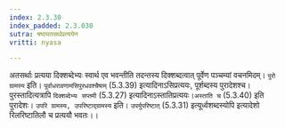 ```yaml
---
index: 2.3.30
index_padded: 2.3.030
sutra: षष्ठ्यतसर्थप्रत्ययेन
vritti: nyasa

---
```

अतसर्थाः प्रत्यया दिक्शब्देभ्यः स्वार्थ एव भवन्तीति तदन्तस्य दिक्शब्दत्वात् पूर्वेण पञ्चम्यां वचनमिदम्। `पुरो ग्रामस्य` इति। `पूर्वाधरावणामसिपुरधवश्चैषाम्` (5.3.39) इत्यादिनाऽसिप्रत्ययः, पूर्शब्दस्य पुरादेशश्च। पुरस्तादित्यत्रापि `दिक्शब्देभ्यः सप्तमी` (5.3.27) इत्यादिनाऽस्तातिप्रत्ययः।`अस्ताति च` (5.3.40) इति पुरादेशः। `उपरि ग्रामस्य, उपरिष्टाद्ग्रामस्य` इति। `उपर्युपरिष्टात्` (5.3.31) इत्यूर्ध्वशब्दस्योपि इत्यादेशो रिलरिष्टातिलौ च प्रत्ययौ भवतः।।